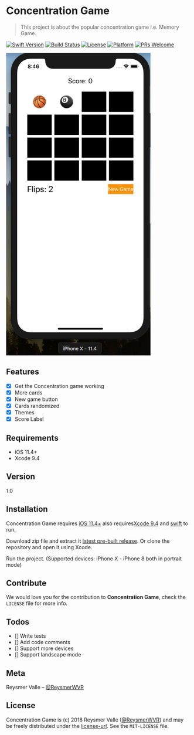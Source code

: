#  Concentration Game
> This project is about the popular concentration game i.e. Memory Game.

[![Swift Version][swift-image]][swift-url]
[![Build Status][travis-image]][travis-url]
[![License][license-image]][license-url]
[![Platform](https://img.shields.io/cocoapods/p/LFAlertController.svg?style=flat)](https://developer.apple.com/ios/)
[![PRs Welcome](https://img.shields.io/badge/PRs-welcome-brightgreen.svg?style=flat-square)](http://makeapullrequest.com)

![](concentration_game_example.png)

## Features

- [x] Get the Concentration game working
- [x] More cards
- [x] New game button
- [x] Cards randomized
- [x] Themes
- [x] Score Label

## Requirements

- iOS 11.4+
- Xcode 9.4

## Version

1.0

## Installation

Concentration Game requires [iOS 11.4+](https://developer.apple.com/ios/) also requires[Xcode 9.4](https://developer.apple.com/xcode/) and [swift](https://developer.apple.com/swift/) to run.

Download zip file and extract it [latest pre-built release](https://github.com/reysmerwvr/ConcentrationGameAssignment). Or clone the repository and open it using Xcode.

Run the project. (Supported devices: iPhone X - iPhone 8 both in portrait mode)

## Contribute

We would love you for the contribution to **Concentration Game**, check the ``LICENSE`` file for more info.

## Todos

- [] Write tests
- []  Add code comments
- []  Support more devices
- []  Support landscape mode

## Meta

Reysmer Valle – [@ReysmerWVR]

 ## License
 
 Concentration Game is (c) 2018 Reysmer Valle ([@ReysmerWVR]) and may be freely distributed under the [license-url]. See the `MIT-LICENSE` file.

[swift-image]: https://img.shields.io/badge/swift-4.0-orange.svg
[swift-url]: https://swift.org/
[license-image]: https://img.shields.io/badge/License-MIT-blue.svg
[license-url]: https://github.com/reysmerwvr/ConcentrationGameAssignment/tree/master/LICENSE.md
[travis-image]: https://img.shields.io/travis/dbader/node-datadog-metrics/master.svg?style=flat-square
[travis-url]: https://travis-ci.org/dbader/node-datadog-metrics
[@ReysmerWVR]: <http://twitter.com/ReysmerWVR>

